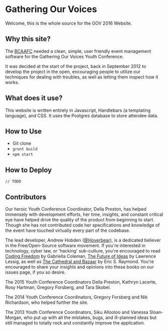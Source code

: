 # Gathering Our Voices #

Welcome, this is the whole source for the GOV 2016 Website.

## Why this site? ##

The [BCAAFC](http://www.bcaafc.com/) needed a clean, simple, user friendly event management software for the Gathering Our Voices Youth Conference.

It was decided at the start of the project, back in September 2012 to develop the project in the open, encouraging people to utilize our techniques for dealing with troubles, as well as letting them inspect how it works.

## What does it use? ##

This website is written entirely in Javascript, Handlebars (a templating language), and CSS. It uses the Postgres database to store attendee data.

## How to Use ##

* Git clone
* `grunt build`
* `npm start`

## How to Deploy ##

`// TODO`

## Contributors ##

Our heroic Youth Conference Coordinator, Della Preston, has helped immensely with development efforts, her time, insights, and constant critical eye have helped drive the quality of the product from beginning to start. Though she has not contributed code her specifications and knowledge of the event have touched virtually every part of the codebase.

The lead developer, Andrew Hobden ([@Hoverbear](https://github.com/Hoverbear/)), is a dedicated believer in the Free/Open-Source software movement. If you're interested in technology, cyber law, or 'hacking' sub-culture, you're encouraged to read  [Coding Freedom](http://codingfreedom.com/) by Gabriella Coleman, [The Future of Ideas](http://the-future-of-ideas.com/) by Lawrence Lessig, as well as [The Cathedral and Bazaar](http://www.catb.org/esr/writings/homesteading/) by Eric S. Raymond. You're encouraged to share your insights and opinions into these books on our issues page, if you so desire.

The 2015 Youth Conference Coordinators Della Preston, Kathryn Lacerte, Rosy Hartman, Gregory Forsberg, and Tara Skobel.

The 2014 Youth Conference Coordinators, Gregory Forsberg and Nik Richardson, who helped further the site.

The 2013 Youth Conference Coordinators, Siku Allooloo and Vanessa Sloan-Morgan, who put up with all the mistakes, bugs, and ill-planned ideas but still managed to totally rock and constantly improve the application.
